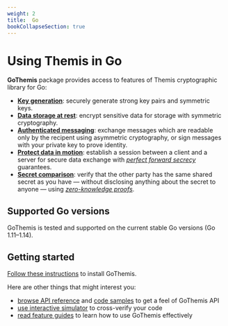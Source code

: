 ```yaml
---
weight: 2
title:  Go
bookCollapseSection: true
---
```


# Using Themis in Go

**GoThemis** package provides access to features of Themis cryptographic library for Go:

- **[Key generation](features/#key-generation)**:
  securely generate strong key pairs and symmetric keys.
- **[Data storage at rest](features/#secure-cell)**:
  encrypt sensitive data for storage with symmetric cryptography.
- **[Authenticated messaging](features/#secure-message)**:
  exchange messages which are readable only by the recipent using asymmetric cryptography,
  or sign messages with your private key to prove identity.
- **[Protect data in motion](features/#secure-session)**:
  establish a session between a client and a server for secure data exchange
  with _[perfect forward secrecy](https://en.wikipedia.org/wiki/Forward_secrecy)_ guarantees.
- **[Secret comparison](features/#secure-comparator)**:
  verify that the other party has the same shared secret as you have —
  without disclosing anything about the secret to anyone —
  using _[zero-knowledge proofs](https://en.wikipedia.org/wiki/Zero-knowledge_proof)_.

## Supported Go versions

GoThemis is tested and supported on the current stable Go versions
(Go 1.11–1.14).

## Getting started

[Follow these instructions](installation/) to install GoThemis.

Here are other things that might interest you:

- [browse API reference](https://pkg.go.dev/github.com/cossacklabs/themis/gothemis?tab=overview)
  and [code samples](examples/) to get a feel of GoThemis API
- [use interactive simulator](/docs/themis/debugging/themis-server/) to cross-verify your code
- [read feature guides](features/) to learn how to use GoThemis effectively
